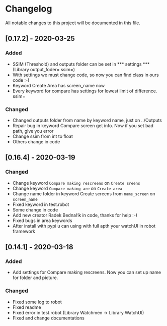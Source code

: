 # Changelog

All notable changes to this project will be documented in this file.

## [0.17.2] - 2020-03-25

### Added

- SSIM (Threshold) and outputs folder can be set in *** settings *** (Library <path> output_foder= ssim=)
- With settings we must  change code, so now you can find class in ours code :-)
- Keyword Create Area has screen_name now
- Every keyword for compare has settings for lowest limit of difference. ssim=

### Changed
- Changed outputs folder from name by keyword name, just on ../Outputs
- Repair bug in keyword Compare screen get info. Now if you set bad path, give you error
- Change ssim from int to float
- Others change in code


## [0.16.4] - 2020-03-19

### Changed
- Change keyword `Compare making rescreens` on `Create sreens`
- Change keyword `Compare making are` on `Create area`
- Change name folder in keyword Create screens from `name_screen` on `screen_name` 
- Fixed keyword in test.robot
- Some change in code
- Add new creator  Radek Bednařík in code, thanks for help :-)
- Fixed bugs in area keywords
- After install with pypi u can using with full apth your watchUI in robot framework

## [0.14.1] - 2020-03-18

### Added

- Add settings for Compare making rescreens. Now you can set up name for folder and picture.


### Changed
- Fixed some log to robot
- Fixed readme
- Fixed error in test.robot (Library Watchmen -> Library WatchUI)
- Fixed and change documentations
